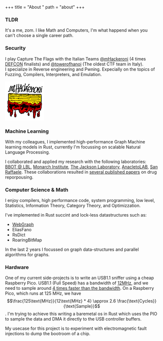 +++
title = "About "
path = "about"
+++

### TLDR
It's a me, zom. I like Math and Computers, I'm what happend when you can't choose a single career path.

### Security
I play Capture The Flags with the Italian Teams [@mHackeroni](https://mhackeroni.it/) (4 times [DEFCON](https://defcon.org/html/links/dc-ctf.html) finalists) and [@towerofhanoi](https://toh.necst.it/) (The oldest CTF team in Italy).  
I specialize in Reverse engineering and Pwning. Expecially on the topics of Fuzzing, Compilers, Interpreters, and Emulation.

![](/mhack_pix_sticker.png)

### Machine Learning
With my colleagues, I implemented high-performance Graph Machine learning models in Rust, currently I'm focussing on scalable Natural Language Processing.

I collaborated and applied my research with the following laboratories: [BBOT @ LBL](http://www.berkeleybop.org/), [Monarch Institute](https://www.monarch.edu.au/), [The Jackson Laboratory](https://www.jax.org/), [AnacletoLAB](https://anacletolab.di.unimi.it/), [San Raffaele](https://www.hsr.it/).
These collaborations resulted in [several published papers](https://scholar.google.com/citations?hl=en&user=9oTPcNUAAAAJ) on drug reporpousing.

### Computer Science & Math
I enjoy compilers, high performance code, system programming, low level, 
Statistics, Information Theory, Category Theory, and Optimizzation.

I've implemented in Rust succint and lock-less datastructures such as:
- [WebGraph](https://webgraph.di.unimi.it/)
- EliasFano
- RsDict
- RoaringBitMap

In the last 2 years I focussed on graph data-structures and parallel algorithms for graphs.

### Hardware
One of my current side-projects is to write an USB1.1 sniffer using a cheap Raspberry Pico.
USB1.1 (Full Speed) has a bandwidth of [12MHz](https://support.saleae.com/faq/technical-faq/what-sample-rate-is-required), and we need to sample around [4 times faster than the bandwidth](https://support.saleae.com/faq/technical-faq/what-sample-rate-is-required).
On a Raspberry Pico, which runs at 125 MHz, we have $$\frac{125\text{MHz}}{12\text{MHz} * 4} \approx 2.6 \frac{\text{Cycles}}{\text{Sample}}$$.
I'm trying to achieve this writing a baremetal os in Rust which uses the PIO to sample the data and DMA it directly to the
USB controller buffers. 

My usecase for this project is to experiment with electromagnetic fault injections to dump the bootroom of a chip. 